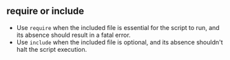 ## require or include
- Use `require` when the included file is essential for the script to run, and its absence should result in a fatal error.
- Use `include` when the included file is optional, and its absence shouldn't halt the script execution.